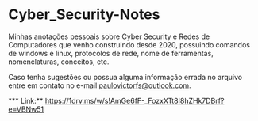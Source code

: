 # Cyber_Security-Notes
Minhas anotações pessoais sobre Cyber Security e Redes de Computadores que venho construindo desde 2020, possuindo comandos de windows e linux, protocolos de rede, nome de ferramentas, nomenclaturas, conceitos, etc.

Caso tenha sugestões ou possua alguma informação errada no arquivo entre em contato no e-mail paulovictorfs@outlook.com.

*** Link:** https://1drv.ms/w/s!AmGe6fF-_FozxXTt8I8hZHk7DBrf?e=VBNw51

